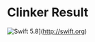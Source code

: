 # Clinker Result

![Swift 5.8](https://img.shields.io/badge/swift-5.8-orange.svg?style=flat)](http://swift.org)